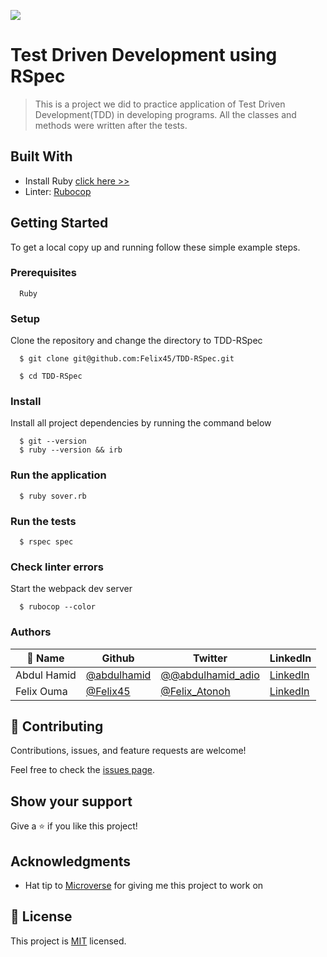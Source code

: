 ![](https://img.shields.io/badge/Microverse-blueviolet)

# Test Driven Development using RSpec

> This is a project we did to practice application of Test Driven Development(TDD) in developing programs.
All the classes and methods were written after the tests.

## Built With

- Install Ruby [click here >>](https://linuxtut.com/install-ruby-on-ubuntu-20.04-with-rbenv-e419f/)
- Linter: [Rubocop](https://rubocop.org/)

## Getting Started

To get a local copy up and running follow these simple example steps.

### Prerequisites
```
  Ruby 

```
### Setup
Clone the repository and change the directory to TDD-RSpec

``` 
  $ git clone git@github.com:Felix45/TDD-RSpec.git

  $ cd TDD-RSpec

```

### Install
Install all project dependencies by running the command below
 
``` 
  $ git --version
  $ ruby --version && irb
```

### Run the application
```
  $ ruby sover.rb
```

### Run the tests
```
  $ rspec spec
```

### Check linter errors
Start the webpack dev server
``` 
  $ rubocop --color
```


### Authors

| 👤 Name | Github | Twitter | LinkedIn |
|------|--------|---------|----------|
|Abdul Hamid|[@abdulhamid](https://github.com/abdulhamiid)|[@@abdulhamid_adio](https://twitter.com/abdulhamid_adio)|[LinkedIn](https://www.linkedin.com/in/)|
|Felix Ouma|[@Felix45](https://github.com/Felix45)|[@Felix_Atonoh](https://twitter.com/Felix_Atonoh)|[LinkedIn](https://www.linkedin.com/in/felix-ouma-639766b0/)|


## 🤝 Contributing

Contributions, issues, and feature requests are welcome!

Feel free to check the [issues page](https://github.com/felix45/TDD-RSpec/issues).

## Show your support

Give a ⭐️ if you like this project!

## Acknowledgments

- Hat tip to [Microverse](https://bit.ly/MicroverseTN) for giving me this project to work on

## 📝 License

This project is [MIT](./MIT.md) licensed.